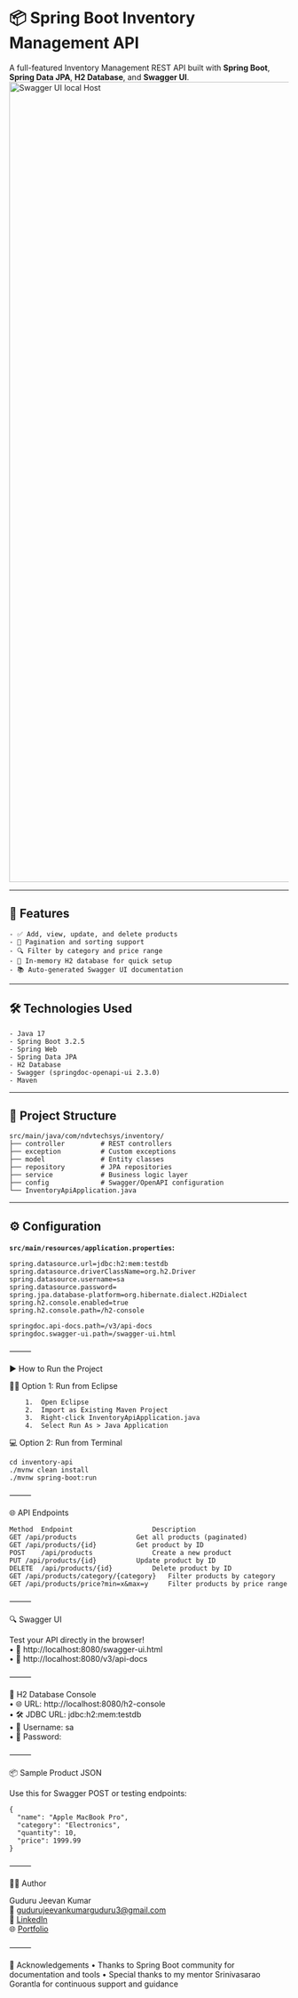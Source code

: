 # 📦 Spring Boot Inventory Management API

A full-featured Inventory Management REST API built with **Spring Boot**, **Spring Data JPA**, **H2 Database**, and **Swagger UI**.
<img width="1440" alt="Swagger UI local Host" src="https://github.com/user-attachments/assets/926f248a-c24b-4b7d-a407-1ac605d3e590" />


---

## 🚀 Features
```
- ✅ Add, view, update, and delete products
- 📄 Pagination and sorting support
- 🔍 Filter by category and price range
- 🧠 In-memory H2 database for quick setup
- 📚 Auto-generated Swagger UI documentation
```
---

## 🛠️ Technologies Used
```
- Java 17
- Spring Boot 3.2.5
- Spring Web
- Spring Data JPA
- H2 Database
- Swagger (springdoc-openapi-ui 2.3.0)
- Maven
```
---

## 📁 Project Structure
```
src/main/java/com/ndvtechsys/inventory/
├── controller         # REST controllers
├── exception          # Custom exceptions
├── model              # Entity classes
├── repository         # JPA repositories
├── service            # Business logic layer
├── config             # Swagger/OpenAPI configuration
└── InventoryApiApplication.java
```
---

## ⚙️ Configuration

**`src/main/resources/application.properties`:**

```properties
spring.datasource.url=jdbc:h2:mem:testdb
spring.datasource.driverClassName=org.h2.Driver
spring.datasource.username=sa
spring.datasource.password=
spring.jpa.database-platform=org.hibernate.dialect.H2Dialect
spring.h2.console.enabled=true
spring.h2.console.path=/h2-console

springdoc.api-docs.path=/v3/api-docs
springdoc.swagger-ui.path=/swagger-ui.html
```

⸻

▶️ How to Run the Project

🧑‍💻 Option 1: Run from Eclipse
```
 	1.	Open Eclipse
	2.	Import as Existing Maven Project
	3.	Right-click InventoryApiApplication.java
	4.	Select Run As > Java Application
```
💻 Option 2: Run from Terminal
```
cd inventory-api
./mvnw clean install
./mvnw spring-boot:run
```

⸻

🌐 API Endpoints
```
Method	Endpoint					Description
GET	/api/products				Get all products (paginated)
GET	/api/products/{id}			Get product by ID
POST	/api/products				Create a new product
PUT	/api/products/{id}			Update product by ID
DELETE	/api/products/{id}			Delete product by ID
GET	/api/products/category/{category}	Filter products by category
GET	/api/products/price?min=x&max=y		Filter products by price range
```

⸻

🔍 Swagger UI <br>

Test your API directly in the browser! <br>
	•	📌 http://localhost:8080/swagger-ui.html <br>
	•	📄 http://localhost:8080/v3/api-docs <br>

⸻

🧪 H2 Database Console <br>
	•	🌐 URL: http://localhost:8080/h2-console <br>
	•	🛠 JDBC URL: jdbc:h2:mem:testdb <br>
	•	👤 Username: sa <br>
	•	🔐 Password: 

⸻

📦 Sample Product JSON

Use this for Swagger POST or testing endpoints:
```
{
  "name": "Apple MacBook Pro",
  "category": "Electronics",
  "quantity": 10,
  "price": 1999.99
}
```

⸻

👨‍💻 Author

Guduru Jeevan Kumar <br>
📧 gudurujeevankumarguduru3@gmail.com <br>
🔗 [LinkedIn](https://github.com/gudurujeevankumar) <br>
🌐 [Portfolio](https://web-developer-jeevan-kumar-guduru.netlify.app/) <br>

⸻

🙌 Acknowledgements
	•	Thanks to Spring Boot community for documentation and tools
	•	Special thanks to my mentor Srinivasarao Gorantla for continuous support and guidance

